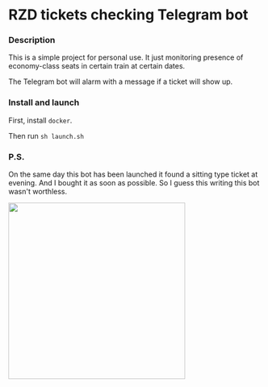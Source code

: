 # RZD tickets checking Telegram bot

### Description

This is a simple project for personal use. It just monitoring presence
of economy-class seats in certain train at certain dates.

The Telegram bot will alarm with a message if a ticket will show up.

### Install and launch

First, install `docker`.

Then run `sh launch.sh`

### P.S.

On the same day this bot has been launched it found a sitting type ticket at evening.
And I bought it as soon as possible.
So I guess this writing this bot wasn't worthless.

<img src="https://image.ibb.co/cwwb9b/Screenshot_20171207_205150.png" width="350px">

